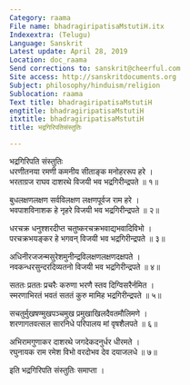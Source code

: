 ```yaml
---
Category: raama
File name: bhadragiripatisaMstutiH.itx
Indexextra: (Telugu)
Language: Sanskrit
Latest update: April 28, 2019
Location: doc_raama
Send corrections to: sanskrit@cheerful.com
Site access: http://sanskritdocuments.org
Subject: philosophy/hinduism/religion
Sublocation: raama
Text title: bhadragiripatisaMstutiH
engtitle: bhadragiripatisaMstutiH
itxtitle: bhadragiripatisaMstutiH
title: भद्रगिरिपतिसंस्तुतिः

---
```

  
 भद्रगिरिपति संस्तुतिः   
धरणीतनया रमणी कमनीय सीताङ्क मनोहररूप हरे ।  
भरताग्रज राघव दाशरथे विजयी भव भद्रगिरीन्द्रपते ॥ १॥  
  
बुधलक्षणलक्षण सर्वविलक्षण लक्षणपूर्वज राम हरे ।  
भवपाशविनाशक हे नृहरे विजयी भव भद्रगिरीन्द्रपते ॥ २॥  
  
धरचक्र धनुश्शरदीप्त चतुष्करचक्रभवाद्यभवादिविभो ।  
परचक्रभयङ्कर हे भगवन् विजयी भव भद्रगिरीन्द्रपते ॥ ३॥  
  
अधिनीरजजन्मसुरेशमुनीन्द्रविलक्षणलक्षणदक्षपते ।  
नवकन्धरसुन्दरदिव्यतनो विजयी भव भद्रगिरीन्द्रपते ॥ ४॥  
  
सततः प्रततः प्रचरैः करुणा भरणै स्तव दिग्विसरैर्नमित ।  
स्मरणाभिरतं भवतं सततं कुरु मामिह भद्रगिरीन्द्रपते ॥ ५॥  
  
सचतुर्मुखषण्मुखपञ्चमुख प्रमुखाखिलदैवतमौलिमणे ।  
शरणागतवत्सल सारनिधे परिपालय मां वृषशैलपते ॥ ६॥  
  
अभिरामगुणाकर दाशरथे जगदेकदनुर्धर धीरमते ।  
रघुनायक राम रमेश विभो वरदोभव देव दयाजलधे ॥ ७॥  
  
इति भद्रगिरिपति संस्तुतिः समाप्ता ।  
  
  

